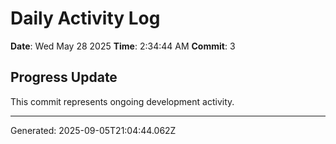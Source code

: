 # Daily Activity Log

**Date**: Wed May 28 2025
**Time**: 2:34:44 AM
**Commit**: 3

## Progress Update

This commit represents ongoing development activity.

---
Generated: 2025-09-05T21:04:44.062Z
